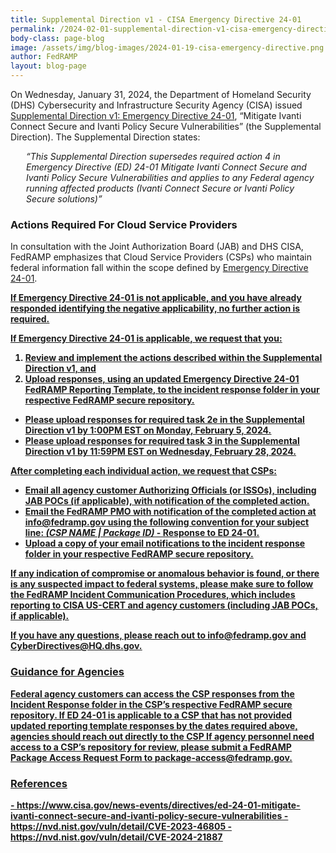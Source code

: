 ```yaml
---
title: Supplemental Direction v1 - CISA Emergency Directive 24-01
permalink: /2024-02-01-supplemental-direction-v1-cisa-emergency-directive-24-01/
body-class: page-blog
image: /assets/img/blog-images/2024-01-19-cisa-emergency-directive.png
author: FedRAMP
layout: blog-page
---
```

On Wednesday, January 31, 2024, the Department of Homeland Security (DHS) Cybersecurity and Infrastructure Security Agency (CISA) issued <a href="https://www.cisa.gov/news-events/directives/supplemental-direction-v1-ed-24-01-mitigate-ivanti-connect-secure-and-ivanti-policy-secure" target="_blank" rel="noopener noreferrer">Supplemental Direction v1: Emergency Directive 24-01</a>, “Mitigate Ivanti Connect Secure and Ivanti Policy Secure Vulnerabilities” (the Supplemental Direction). The Supplemental Direction states:  

<p style="margin-left: 25px;"><em>“This Supplemental Direction supersedes required action 4 in Emergency Directive (ED) 24-01 Mitigate Ivanti Connect Secure and Ivanti Policy Secure Vulnerabilities and applies to any Federal agency running affected products (Ivanti Connect Secure or Ivanti Policy Secure solutions)”</em></p>

<h3>Actions Required For Cloud Service Providers</h3>
In consultation with the Joint Authorization Board (JAB) and DHS CISA, FedRAMP emphasizes that Cloud Service Providers (CSPs) who maintain federal information fall within the scope defined by <a href="https://www.cisa.gov/news-events/directives/ed-24-01-mitigate-ivanti-connect-secure-and-ivanti-policy-secure-vulnerabilities" target="_blank" rel="noopener noreferrer">Emergency Directive 24-01</a>.

<b><u>If Emergency Directive 24-01 is not applicable<u>, and you have already responded identifying the negative applicability, no further action is required.<b>

<b>If Emergency Directive 24-01 is applicable<b>, we request that you: 
1. Review and implement the actions described within the Supplemental Direction v1, and 
2. Upload responses, using an updated <a href="https://www.fedramp.gov/assets/resources/documents/FedRAMP-Emergency-Directive-24-01-Reporting-Template.xlsx" target="_blank" rel="noopener noreferrer">Emergency Directive 24-01 FedRAMP Reporting Template</a>, to the incident response folder in your respective FedRAMP secure repository.
  - Please upload responses for required task 2e in the Supplemental Direction v1 by 1:00PM EST on Monday, February 5, 2024.
  - Please upload responses for required task 3 in the Supplemental Direction v1 by 11:59PM EST on Wednesday, February 28, 2024.   

After completing each individual action, we request that CSPs:
- Email all agency customer Authorizing Officials (or ISSOs), including JAB POCs (if applicable), with notification of the completed action.
- Email the FedRAMP PMO with notification of the completed action at info@fedramp.gov using the following convention for your subject line:  <em>(CSP NAME | Package ID)</em> - Response to ED 24-01.
- Upload a copy of your email notifications to the incident response folder in your respective FedRAMP secure repository.

If any indication of compromise or anomalous behavior is found, or there is any suspected impact to federal systems, please make sure to follow the <a href="https://www.fedramp.gov/assets/resources/documents/CSP_Incident_Communications_Procedures.pdf" target="_blank" rel="noopener noreferrer">FedRAMP Incident Communication Procedures</a>, which includes reporting to CISA US-CERT and agency customers (including JAB POCs, if applicable).

If you have any questions, please reach out to <a href="mailto:info@fedramp.gov" target="_blank" rel="noopener noreferrer">info@fedramp.gov</a> and <a href="mailto:CyberDirectives@HQ.dhs.gov" target="_blank" rel="noopener noreferrer">CyberDirectives@HQ.dhs.gov</a>.

<h3>Guidance for Agencies</h3>
Federal agency customers can access the CSP responses from the Incident Response folder in the CSP’s respective FedRAMP secure repository. If ED 24-01 is applicable to a CSP that has not provided updated reporting template responses by the dates required above, agencies should reach out directly to the CSP If agency personnel need access to a CSP’s repository for review, please submit a <a href="https://www.fedramp.gov/assets/resources/documents/Agency_Package_Request_Form.pdf" target="_blank" rel="noopener noreferrer">FedRAMP Package Access Request Form</a> to <a href="mailto:package-access@fedramp.gov" target="_blank" rel="noopener noreferrer">package-access@fedramp.gov</a>.

<h3>References</h3>  
- <a href="https://www.cisa.gov/news-events/directives/ed-24-01-mitigate-ivanti-connect-secure-and-ivanti-policy-secure-vulnerabilities" target="_blank" rel="noopener noreferrer">https://www.cisa.gov/news-events/directives/ed-24-01-mitigate-ivanti-connect-secure-and-ivanti-policy-secure-vulnerabilities</a>
- <a href="https://nvd.nist.gov/vuln/detail/CVE-2023-46805" target="_blank" rel="noopener noreferrer">https://nvd.nist.gov/vuln/detail/CVE-2023-46805</a>
- <a href="https://nvd.nist.gov/vuln/detail/CVE-2024-21887" target="_blank" rel="noopener noreferrer">https://nvd.nist.gov/vuln/detail/CVE-2024-21887</a>
